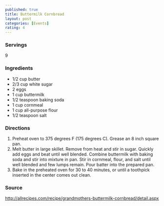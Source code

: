 ```yaml
---
published: true
title: Buttermilk Cornbread
layout: post
categories: [Events]
rating: 4
---
```

### Servings
9

### Ingredients
- 1/2 cup butter
-  2/3 cup white sugar
-  2 eggs
-  1 cup buttermilk
-  1/2 teaspoon baking soda
-  1 cup cornmeal
-  1 cup all-purpose flour
-  1/2 teaspoon salt

### Directions
1. Preheat oven to 375 degrees F (175 degrees C). Grease an 8 inch square pan.
2. Melt butter in large skillet. Remove from heat and stir in sugar. Quickly add eggs and beat until well blended. Combine buttermilk with baking soda and stir into mixture in pan. Stir in cornmeal, flour, and salt until well blended and few lumps remain. Pour batter into the prepared pan.
3. Bake in the preheated oven for 30 to 40 minutes, or until a toothpick inserted in the center comes out clean.

### Source
<a href="http://allrecipes.com/recipe/grandmothers-buttermilk-cornbread/detail.aspx" target="new">http://allrecipes.com/recipe/grandmothers-buttermilk-cornbread/detail.aspx</a>
